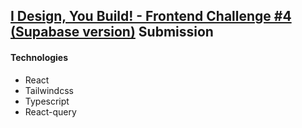 ## [I Design, You Build! - Frontend Challenge #4 (Supabase version)](https://dev.to/zernonia/i-design-you-build-frontend-challenge-4-supabase-version-2afm) Submission 



#### Technologies
- React
- Tailwindcss
- Typescript
- React-query
